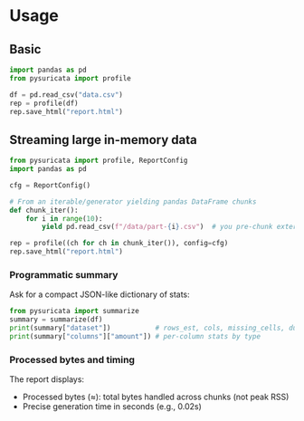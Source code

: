 # Usage

## Basic


```python
import pandas as pd
from pysuricata import profile

df = pd.read_csv("data.csv")
rep = profile(df)
rep.save_html("report.html")
```

## Streaming large in-memory data

```python
from pysuricata import profile, ReportConfig
import pandas as pd

cfg = ReportConfig()

# From an iterable/generator yielding pandas DataFrame chunks
def chunk_iter():
    for i in range(10):
        yield pd.read_csv(f"/data/part-{i}.csv")  # you pre-chunk externally

rep = profile((ch for ch in chunk_iter()), config=cfg)
rep.save_html("report.html")

```

### Programmatic summary

Ask for a compact JSON-like dictionary of stats:

```python
from pysuricata import summarize
summary = summarize(df)
print(summary["dataset"])           # rows_est, cols, missing_cells, duplicates, top-missing
print(summary["columns"]["amount"]) # per-column stats by type
```

### Processed bytes and timing

The report displays:
- Processed bytes (≈): total bytes handled across chunks (not peak RSS)
- Precise generation time in seconds (e.g., 0.02s)
